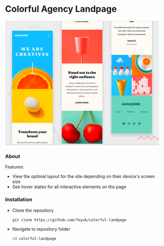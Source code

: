 # Colorful Agency Landpage

![preview](image-preview.png)


### About

Features:

- View the optimal layout for the site depending on their device's screen size
- See hover states for all interactive elements on the page


### Installation

- Clone the repository
  ```sh
  git clone https://github.com/feyuk/colorful-landpage
  ```
- Navigate to repository folder
  ```sh
  cd colorful-landpage
  ```



